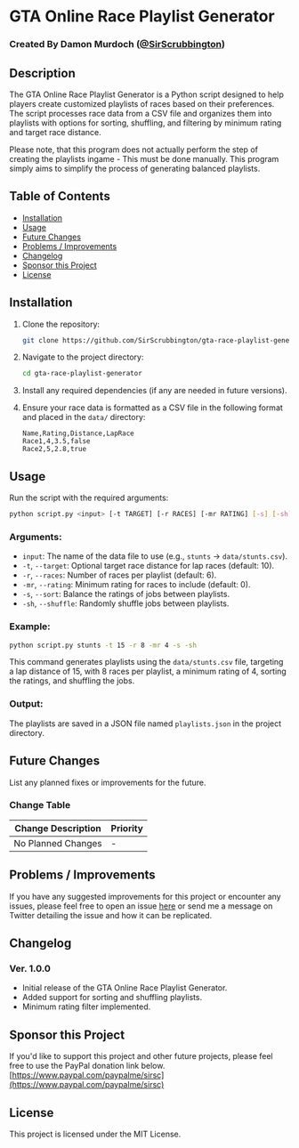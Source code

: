 # GTA Online Race Playlist Generator
### Created By Damon Murdoch ([@SirScrubbington](https://github.com/SirScrubbington))

## Description

The GTA Online Race Playlist Generator is a Python script designed to help players create customized playlists of races based on their preferences. 
The script processes race data from a CSV file and organizes them into playlists with options for sorting, shuffling, and filtering by minimum rating and target race distance.

Please note, that this program does not actually perform the step of creating the playlists ingame - This must be done manually. This program simply aims to simplify the process
of generating balanced playlists. 

## Table of Contents

- [Installation](#installation)
- [Usage](#usage)
- [Future Changes](#future-changes)
- [Problems / Improvements](#problems--improvements)
- [Changelog](#changelog)
- [Sponsor this Project](#sponsor-this-project)
- [License](#license)

## Installation

1. Clone the repository:
   ```bash
   git clone https://github.com/SirScrubbington/gta-race-playlist-generator.git
   ```

2. Navigate to the project directory:
   ```bash
   cd gta-race-playlist-generator
   ```

3. Install any required dependencies (if any are needed in future versions).

4. Ensure your race data is formatted as a CSV file in the following format and placed in the `data/` directory:
   ```csv
   Name,Rating,Distance,LapRace
   Race1,4,3.5,false
   Race2,5,2.8,true
   ```

## Usage

Run the script with the required arguments:

```bash
python script.py <input> [-t TARGET] [-r RACES] [-mr RATING] [-s] [-sh]
```

### Arguments:
- `input`: The name of the data file to use (e.g., `stunts` -> `data/stunts.csv`).
- `-t`, `--target`: Optional target race distance for lap races (default: 10).
- `-r`, `--races`: Number of races per playlist (default: 6).
- `-mr`, `--rating`: Minimum rating for races to include (default: 0).
- `-s`, `--sort`: Balance the ratings of jobs between playlists.
- `-sh`, `--shuffle`: Randomly shuffle jobs between playlists.

### Example:

```bash
python script.py stunts -t 15 -r 8 -mr 4 -s -sh
```

This command generates playlists using the `data/stunts.csv` file, targeting a lap distance of 15, with 8 races per playlist, a minimum rating of 4, sorting the ratings, and shuffling the jobs.

### Output:
The playlists are saved in a JSON file named `playlists.json` in the project directory.

## Future Changes

List any planned fixes or improvements for the future.

### Change Table

| Change Description            | Priority |
| ----------------------------- | -------- |
| No Planned Changes            | -        | 

## Problems / Improvements

If you have any suggested improvements for this project or encounter any issues, please feel free to open an
issue [here](../../issues) or send me a message on Twitter detailing the issue and how it can be replicated.

## Changelog

### Ver. 1.0.0

- Initial release of the GTA Online Race Playlist Generator.
- Added support for sorting and shuffling playlists.
- Minimum rating filter implemented.

## Sponsor this Project

If you'd like to support this project and other future projects, please feel free to use the PayPal donation link below.
[https://www.paypal.com/paypalme/sirsc](https://www.paypal.com/paypalme/sirsc)

## License

This project is licensed under the MIT License.
